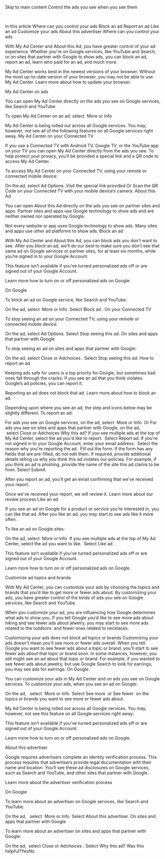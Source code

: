 Skip to main content
Control the ads you see when you see them

 

In this article
Where can you control your ads
Block an ad
Report an ad
Like an ad
Customize your ads
About this advertiser
Where can you control your ads

With My Ad Center and About this Ad, you have greater control of your ad experience. Whether you're on Google services, like YouTube and Search, or on sites that partner with Google to show ads, you can block an ad, report an ad, learn who paid for an ad, and much more.

My Ad Center works best in the newest versions of your browser. Without the most up-to-date version of your browser, you may not be able to use My Ad Center. Learn more about how to update your browser.

My Ad Center on ads

You can open My Ad Center directly on the ads you see on Google services, like Search and YouTube.

To open My Ad Center on an ad: select  More or Info 

My Ad Center is being rolled out across all Google services. You may; however, not see all of the following features on all Google services right away.
My Ad Center on your Connected TV

If you use a Connected TV with Android TV, Google TV, or the YouTube app on your TV you can open My Ad Center directly from the ads you see. To help protect your privacy, you’ll be provided a special link and a QR code to access My Ad Center.

To access My Ad Center on your Connected TV, using your remote or connected mobile device: 

On the ad, select Ad Options.
Visit the special link provided
Or
Scan the QR Code on your Connected TV with your mobile device’s camera.
About this Ad

You can open About this Ad directly on the ads you see on partner sites and apps. Partner sites and apps use Google technology to show ads and are neither owned nor operated by Google.

Not every website or app uses Google technology to show ads. Many sites and apps use other ad platforms to show ads.
Block an ad

With My Ad Center and About this Ad, you can block ads you don’t want to see. After you block an ad, we’ll do our best to make sure you don’t see that same ad on Google services or partner sites, for at least six months, while you’re signed in to your Google Account.

This feature isn’t available if you’ve turned personalized ads off or are signed out of your Google Account.

Learn more how to turn on or off personalized ads on Google.

On Google

To block an ad on Google service, like Search and YouTube:

On the ad, select  More or Info 
Select Block ad .
On your Connected TV

To stop seeing an ad on your Connected TV, using your remote or connected mobile device: 

On the ad, select Ad Options.
Select Stop seeing this ad.
On sites and apps that partner with Google

To stop seeing an ad on sites and apps that partner with Google:

On the ad, select Close or Adchoices .
Select Stop seeing this ad.
How to report an ad

Keeping ads safe for users is a top priority for Google, but sometimes bad ones fall through the cracks. If you see an ad that you think violates Google’s ad policies, you can report it.

Reporting an ad does not block that ad. Learn more about how to block an ad.

Depending upon where you see an ad, the step and icons below may be slightly different. To report an ad:

For ads you see on Google services, on the ad, select  More or Info 
Or
For ads you see on sites and apps that partner with Google, on the ad,  select Close or Adchoices Why this ad?
If you see multiple ads at the top of My Ad Center, select the ad you'd like to report. 
Select Report ad.
If you're not signed in to your Google Account, enter your email address. 
Select the reason why you're reporting the ad. 
Fill out the form.
If the form has any fields that are pre-filled, do not edit them.
If required, provide additional details telling us why you think this ad violates our policies.
For example, if you think an ad is phishing, provide the name of the site this ad claims to be from.
Select Submit.

After you report an ad, you’ll get an email confirming that we’ve received your report.

Once we've received your report, we will review it. Learn more about our review process
Like an ad

If you see an ad on Google for a product or service you’re interested in, you can like that ad. After you like an ad, you may start to see ads like it more often.

To like an ad on Google sites:

On the ad, select  More or Info 
If you see multiple ads at the top of My Ad Center, select the ad you want to like. 
Select Like ad .

This feature isn’t available if you’ve turned personalized ads off or are signed out of your Google Account.

Learn more how to turn on or off personalized ads on Google.

Customize ad topics and brands

With My Ad Center, you can customize your ads by choosing the topics and brands that you’d like to get more or fewer ads about. By customizing your ads, you have greater control of the kinds of ads you see on Google services, like Search and YouTube.  

When you customize your ad, you are influencing how Google determines what ads to show you. If you tell Google you’d like to see more ads about hiking and see fewer ads about jewelry, you may start to see more ads related to the outdoors  and fewer ones related to necklaces.

Customizing your ads does not block ad topics or brands
Customizing your ads doesn't mean you'll see more or fewer ads overall. When you tell Google you want to see fewer ads about a topic or brand, you’ll start to see fewer ads about that topic or brand soon. In some instances, however, you still might see an ad about that topic or brand. For example, if you wanted to see fewer ads about jewelry, but use Google Search to look for earrings, you may see ads for earrings.
On Google

You can customize your ads in My Ad Center and on ads you see on Google services. To customize your ads, when you see an ad on Google:

On the ad,   select  More or Info 
Select See more  or See fewer  on the topics or brands you want to see more or fewer ads about.

My Ad Center is being rolled out across all Google services. You may, however, not see this feature on all Google services right away.

This feature isn’t available if you’ve turned personalized ads off or are signed out of your Google Account.

Learn more how to turn on or off personalized ads on Google.

About this advertiser

Google requires advertisers complete an identity verification process. This process requires that advertisers provide legal documentation with their name and location. You’ll see these ad disclosures on Google services, such as Search and YouTube, and other sites that partner with Google.

Learn more about the advertiser verification process

On Google

To learn more about an advertiser on Google services, like Search and YouTube:

On the ad,   select  More or Info 
Select About this advertiser.
On sites and apps that partner with Google

To learn more about an advertiser on sites and apps that partner with Google:

On the ad,  select Close or Adchoices .
Select Why this ad?
Was this helpful?YesNo